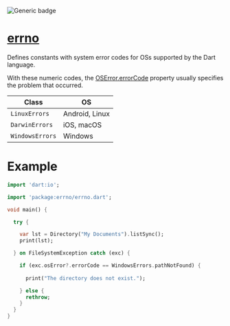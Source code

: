 ![Generic badge](https://img.shields.io/badge/status-draft-error.svg)

# [errno](https://github.com/rtmigo/errno)

Defines constants with system error codes for OSs 
supported by the Dart language.

With these numeric codes, the [OSError.errorCode](https://api.dart.dev/stable/dart-io/OSError/errorCode.html) 
property usually specifies the problem that occurred.



| Class           | OS             |
|-----------------|----------------|
| `LinuxErrors`   | Android, Linux |
| `DarwinErrors`  | iOS, macOS     |
| `WindowsErrors` | Windows        |

# Example 

``` dart
import 'dart:io';

import 'package:errno/errno.dart';

void main() {

  try {

    var lst = Directory("My Documents").listSync();
    print(lst);

  } on FileSystemException catch (exc) {

    if (exc.osError?.errorCode == WindowsErrors.pathNotFound) {
      
      print("The directory does not exist.");

    } else {
      rethrow;
    }
  }
}
```



